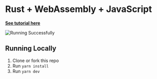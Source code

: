 # Rust + WebAssembly + JavaScript

[**See tutorial here**](https://dev.to/mbround18/rust-webassembly-javascript-5366)


![Running Successfully](https://res.cloudinary.com/practicaldev/image/fetch/s--FPMc8zbY--/c_limit%2Cf_auto%2Cfl_progressive%2Cq_auto%2Cw_880/https://dev-to-uploads.s3.amazonaws.com/uploads/articles/yl4vmjdoo5r2uyuqz1gi.png)


## Running Locally

1. Clone or fork this repo
2. Run `yarn install`
3. Run `yarn dev`
